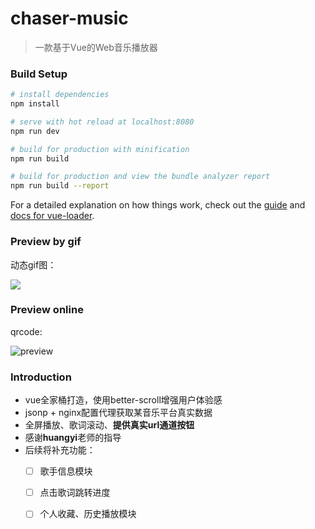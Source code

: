 # chaser-music

> 一款基于Vue的Web音乐播放器

### Build Setup

``` bash
# install dependencies
npm install

# serve with hot reload at localhost:8080
npm run dev

# build for production with minification
npm run build

# build for production and view the bundle analyzer report
npm run build --report
```

For a detailed explanation on how things work, check out the [guide](http://vuejs-templates.github.io/webpack/) and [docs for vue-loader](http://vuejs.github.io/vue-loader).

### Preview by gif

动态gif图：

![](./demo.gif)

### Preview online

qrcode:

![preview](http://img.impeiran.com/music_qrcode.png)

### Introduction

* vue全家桶打造，使用better-scroll增强用户体验感
* jsonp + nginx配置代理获取某音乐平台真实数据
* 全屏播放、歌词滚动、**提供真实url通道按钮**
* 感谢**huangyi**老师的指导
* 后续将补充功能：
  - [ ] 歌手信息模块
  - [ ] 点击歌词跳转进度
  - [ ] 个人收藏、历史播放模块



